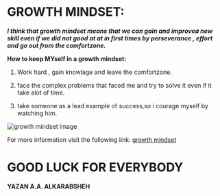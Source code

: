 # GROWTH MINDSET:

___I think that growth mindset means that we can gain and improvea new skill even if we did not good at at in first times by perseverance , effort and go out from the comfortzone.___

**How to keep MYself in a growth mindset:**

1. Work hard , gain knowlage and leave the comfortzone.

2. face the complex problems that faced me and try to solve it even if it take alot of time.

3. take someone as a lead example of success,so i courage myself by watching him.

![growth mindset image](https://blog.cengage.com/wp-content/uploads/2020/11/blog-growth-mindset-1511130.png)


For more information visit the following link:
[growth mindset](https://www.brainpickings.org/2014/01/29/carol-dweck-mindset/)


GOOD LUCK FOR EVERYBODY 
======================
**YAZAN A.A. ALKARABSHEH**
